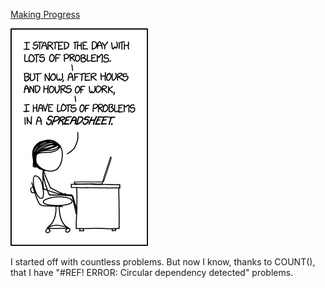 [Making Progress](https://xkcd.com/1906)

![Making Progress](./random_comic.png)

I started off with countless problems. But now I know, thanks to COUNT(), that I have "#REF! ERROR: Circular dependency detected" problems.

